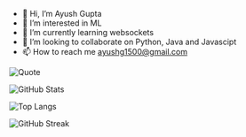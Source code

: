 - 👋 Hi, I’m Ayush Gupta
- 👀 I’m interested in ML
- 🌱 I’m currently learning websockets
- 💞️ I’m looking to collaborate on Python, Java and Javascipt
- 📫 How to reach me ayushg1500@gmail.com


![Quote](https://quotes-github-readme.vercel.app/api?type=horizontal&theme=radical)

![GitHub Stats](https://github-readme-stats.vercel.app/api?username=godfather1509&theme=tokyonight&show_icons=true)


![Top Langs](https://github-readme-stats.vercel.app/api/top-langs/?username=godfather1509&layout=compact&theme=gotham)

  
![GitHub Streak](https://github-readme-streak-stats.herokuapp.com/?user=godfather1509&theme=gotham)

<!---
godfather1509/godfather1509 is a ✨ special ✨ repository because its `README.md` (this file) appears on your GitHub profile.
You can click the Preview link to take a look at your changes.
--->
